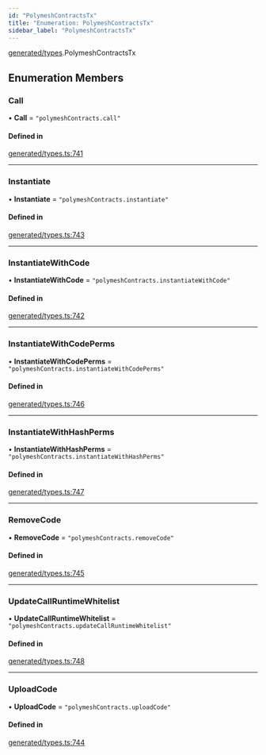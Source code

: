 ```yaml
---
id: "PolymeshContractsTx"
title: "Enumeration: PolymeshContractsTx"
sidebar_label: "PolymeshContractsTx"
---
```


[generated/types](../../../../modules/Generated/Types/Types.md).PolymeshContractsTx

## Enumeration Members

### Call

• **Call** = ``"polymeshContracts.call"``

#### Defined in

[generated/types.ts:741](https://github.com/PolymeshAssociation/polymesh-sdk/blob/acc2284c/src/generated/types.ts#L741)

___

### Instantiate

• **Instantiate** = ``"polymeshContracts.instantiate"``

#### Defined in

[generated/types.ts:743](https://github.com/PolymeshAssociation/polymesh-sdk/blob/acc2284c/src/generated/types.ts#L743)

___

### InstantiateWithCode

• **InstantiateWithCode** = ``"polymeshContracts.instantiateWithCode"``

#### Defined in

[generated/types.ts:742](https://github.com/PolymeshAssociation/polymesh-sdk/blob/acc2284c/src/generated/types.ts#L742)

___

### InstantiateWithCodePerms

• **InstantiateWithCodePerms** = ``"polymeshContracts.instantiateWithCodePerms"``

#### Defined in

[generated/types.ts:746](https://github.com/PolymeshAssociation/polymesh-sdk/blob/acc2284c/src/generated/types.ts#L746)

___

### InstantiateWithHashPerms

• **InstantiateWithHashPerms** = ``"polymeshContracts.instantiateWithHashPerms"``

#### Defined in

[generated/types.ts:747](https://github.com/PolymeshAssociation/polymesh-sdk/blob/acc2284c/src/generated/types.ts#L747)

___

### RemoveCode

• **RemoveCode** = ``"polymeshContracts.removeCode"``

#### Defined in

[generated/types.ts:745](https://github.com/PolymeshAssociation/polymesh-sdk/blob/acc2284c/src/generated/types.ts#L745)

___

### UpdateCallRuntimeWhitelist

• **UpdateCallRuntimeWhitelist** = ``"polymeshContracts.updateCallRuntimeWhitelist"``

#### Defined in

[generated/types.ts:748](https://github.com/PolymeshAssociation/polymesh-sdk/blob/acc2284c/src/generated/types.ts#L748)

___

### UploadCode

• **UploadCode** = ``"polymeshContracts.uploadCode"``

#### Defined in

[generated/types.ts:744](https://github.com/PolymeshAssociation/polymesh-sdk/blob/acc2284c/src/generated/types.ts#L744)
